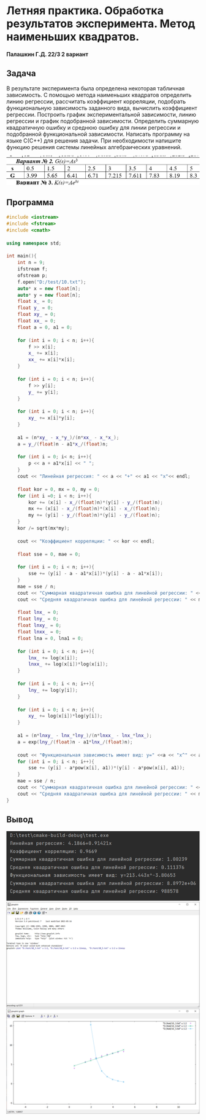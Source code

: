 # Летняя практика. Обработка результатов эксперимента. Метод наименьших квадратов.
#### Палашкин Г.Д. 22/3 2 вариант
## Задача
В результате эксперимента была определена некоторая табличная зависимость. 
С помощью метода наименьших квадратов определить линию регрессии, 
рассчитать коэффициент корреляции, подобрать функциональную зависимость заданного вида, вычислить коэффициент регрессии. Построить график экспериментальной зависимости, линию регрессии и график подобранной зависимости. Определить суммарную квадратичную ошибку и среднюю ошибку для линии регрессии и подобранной функциональной зависимости. Написать программу на языке С(С++) для решения задачи. При необходимости напишите функцию решения системы линейных алгебраических уравнений.

![](/images/zadacha.png)

## Программа 
```c++
#include <iostream>
#include <fstream>
#include <cmath>

using namespace std;

int main(){
    int n = 9;
    ifstream f;
    ofstream p;
    f.open("D:/test/10.txt");
    auto* x = new float[n];
    auto* y = new float[n];
    float x_ = 0;
    float y_ = 0;
    float xy_ = 0;
    float xx_ = 0;
    float a = 0, a1 = 0;

    for (int i = 0; i < n; i++){
        f >> x[i];
        x_ += x[i];
        xx_ += x[i]*x[i];
    }

    for (int i = 0; i < n; i++){
        f >> y[i];
        y_ += y[i];
    }

    for (int i = 0; i < n; i++){
        xy_ += x[i]*y[i];
    }

    a1 = (n*xy_ - x_*y_)/(n*xx_ - x_*x_);
    a = y_/(float)n - a1*x_/(float)n;

    for (int i = 0; i< n; i++){
        p << a + a1*x[i] << " ";
    }
    cout << "Линейная регрессия: " << a << "+" << a1 << "x"<< endl;

    float kor = 0, mx = 0, my = 0;
    for (int i =0; i < n; i++){
        kor += (x[i] - x_/(float)n)*(y[i] - y_/(float)n);
        mx += (x[i] - x_/(float)n)*(x[i] - x_/(float)n);
        my += (y[i] - y_/(float)n)*(y[i] - y_/(float)n);
    }
    kor /= sqrt(mx*my);

    cout << "Коэффициент корреляции: " << kor << endl;

    float sse = 0, mae = 0;

    for (int i = 0; i < n; i++){
        sse += (y[i] - a - a1*x[i])*(y[i] - a - a1*x[i]);
    }
    mae = sse / n;
    cout << "Суммарная квадратичная ошибка для линейной регрессии: " << sse << endl;
    cout << "Средняя квадратичная ошибка для линейной регрессии: " << mae << endl;

    float lnx_ = 0;
    float lny_ = 0;
    float lnxy_ = 0;
    float lnxx_ = 0;
    float lna = 0, lna1 = 0;

    for (int i = 0; i < n; i++){
        lnx_ += log(x[i]);
        lnxx_ += log(x[i])*log(x[i]);
    }

    for (int i = 0; i < n; i++){
        lny_ += log(y[i]);
    }

    for (int i = 0; i < n; i++){
        xy_ += log(x[i])*log(y[i]);
    }

    a1 = (n*lnxy_ - lnx_*lny_)/(n*lnxx_ - lnx_*lnx_);
    a = exp(lny_/(float)n - a1*lnx_/(float)n);

    cout << "Функциональная зависимость имеет вид: y=" <<a << "x^" << a1<< endl;
    for (int i = 0; i < n; i++){
        sse += (y[i] - a*pow(x[i], a1))*(y[i] - a*pow(x[i], a1));
    }
    mae = sse / n;
    cout << "Суммарная квадратичная ошибка для линейной регрессии: " << sse << endl;
    cout << "Средняя квадратичная ошибка для линейной регрессии: " << mae << endl;
}
```
## Вывод
![](/images/res.png)
![](/images/graph_text.png)
![](/images/graph.png)